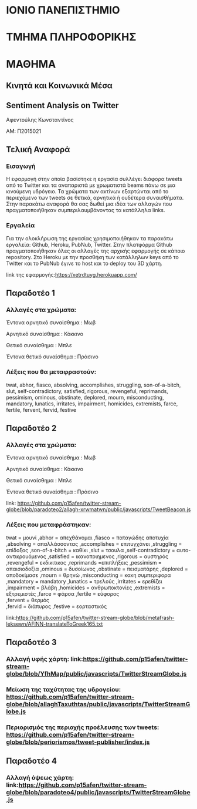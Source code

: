# ΙΟΝΙΟ ΠΑΝΕΠΙΣΤΗΜΙΟ 

# ΤΜΗΜΑ ΠΛΗΡΟΦΟΡΙΚΗΣ 

# ΜΑΘΗΜΑ

## Κινητά και Κοινωνικά Μέσα

## Sentiment Analysis on Twitter

Αφεντούλης Κωνσταντίνος

ΑΜ: Π2015021

## Τελική Αναφορά

### Εισαγωγή

Η εφαρμογή στην οποία βασίστηκε η εργασία συλλέγει διάφορα tweets από το Twitter και τα αναπαριστά με χρωματιστά beams πάνω σε 
μια κινούμενη υδρόγειο. Τα χρώματα των ακτίνων εξαρτώνται από το περιεχόμενο των tweets σε θετικά, αρνητικά ή ουδέτερα 
συναισθήματα. Στην παρακάτω αναφορά θα σας δωθεί μια ιδέα των αλλαγών που πραγματοποιήθηκαν συμπεριλαυμβάνοντας τα κατάλληλα 
links.

### Εργαλεία
Για την ολοκλήρωση της εργασίας χρησιμοποιήθηκαν τα παρακάτω εργαλεία: Github, Heroku, PubNub, Twitter. Στην πλατφόρμα Github 
πραγματοποιήθηκαν όλες οι αλλαγές της αρχικής εφαρμογής σε κάποιο repository. Στο Heroku με την προσθήκη των κατάλληλων keys από 
το Twitter και το PubNub έγινε το host και το deploy του 3D χάρτη.

link της εφαρμογής:https://xetrdtuyg.herokuapp.com/

## Παραδοτέο 1

### Αλλαγές στα χρώματα:

Έντονα αρνητικό συναίσθημα : Μωβ

Αρνητικό συναίσθημα : Κόκκινο

Θετικό συναίσθημα : Μπλε

Έντονα θετικό συναίσθημα : Πράσινο

### Λέξεις που θα μεταφραστούν: 


twat, abhor, fiasco, absolving, accomplishes, struggling, son-of-a-bitch, slut, self-contradictory, satisfied, rigorous, 
revengeful, reprimands, pessimism, ominous, obstinate, deplored, mourn, misconducting, mandatory, lunatics, irritates, 
impairment, homicides, extremists, farce, fertile, fervent, fervid, festive 

## Παραδοτέο 2

### Αλλαγές στα χρώματα:

Έντονα αρνητικό συναίσθημα : Μωβ

Αρνητικό συναίσθημα : Κόκκινο

Θετικό συναίσθημα : Μπλε

Έντονα θετικό συναίσθημα : Πράσινο

link: https://github.com/p15afen/twitter-stream-globe/blob/paradoteo2/allagh-xrwmatwn/public/javascripts/TweetBeacon.js

### Λέξεις που μεταφράστηκαν: 


twat = μουνί
,abhor = απεχθάνομαι
,fiasco = παταγώδης αποτυχία
,absolving = απαλλάσσοντας
,accomplishes = επιτυγχάνει
,struggling = επίδοξος
,son-of-a-bitch = καθίκι
,slut = τσουλα
,self-contradictory = αυτο-αντικρουόμενος
,satisfied = ικανοποιημενος
,rigorous = αυστηρός
,revengeful = εκδικιτικος
,reprimands =επιπλήξεις
,pessimism = απαισιοδοξία
,ominous = δυσοίωνος
,obstinate = πεισματάρης
,deplored = αποδοκίμασε
,mourn = θρηνώ
,misconducting = κακη συμπεριφορα
,mandatory = mandatory
,lunatics = τρελούς
,irritates = ερεθίζει
,impairment = βλάβη
,homicides = ανθρωποκτονίες
,extremists = εξτρεμιστές
,farce = φάρσα
,fertile = εύφορος	
,fervent = θερμός	
,fervid	= διάπυρος
,festive = εορταστικός

link:https://github.com/p15afen/twitter-stream-globe/blob/metafrash-leksewn/AFINN-translateToGreek165.txt

## Παραδοτέο 3

### Αλλαγή υφής χάρτη: link:https://github.com/p15afen/twitter-stream-globe/blob/YfhMap/public/javascripts/TwitterStreamGlobe.js

### Mείωση της ταχύτητας της υδρογείου: https://github.com/p15afen/twitter-stream-globe/blob/allaghTaxuthtas/public/javascripts/TwitterStreamGlobe.js

### Περιορισμός της περιοχής προέλευσης των tweets: https://github.com/p15afen/twitter-stream-globe/blob/periorismos/tweet-publisher/index.js

## Παραδοτέο 4

### Αλλαγή όψεως χάρτη: link:https://github.com/p15afen/twitter-stream-globe/blob/paradoteo4/public/javascripts/TwitterStreamGlobe.js

